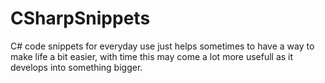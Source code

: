 # CSharpSnippets
C# code snippets for everyday use 
just helps sometimes to have a way to make life a bit easier, with time this may come a lot more usefull as it develops into something bigger.
